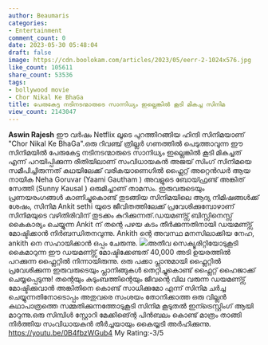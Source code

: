 ```yaml
---
author: Beaumaris
categories:
- Entertainment
comment_count: 0
date: 2023-05-30 05:48:04
draft: false
image: https://cdn.boolokam.com/articles/2023/05/eerr-2-1024x576.jpg
like_count: 105611
share_count: 53536
tags:
- bollywood movie
- Chor Nikal Ke BhaGa
title: പേരുകേട്ട നടിനടന്മാരുടെ സാന്നിധ്യം ഇല്ലെങ്കിൽ കൂടി മികച്ച സിനിമ
view_count: 2143047
---
```


**Aswin Rajesh** ഈ വർഷം Netflix ലൂടെ പുറത്തിറങ്ങിയ ഹിന്ദി സിനിമയാണ് "Chor Nikal Ke BhaGa".ഒരു റിവഞ്ച് ത്രില്ലർ ഗണത്തിൽ പെടുത്താവുന്ന ഈ സിനിമയിൽ പേരുകേട്ട നടിനടന്മാരുടെ സാനിധ്യം ഇല്ലെങ്കിൽ കൂടി മികച്ചത് എന്ന് പറയിപ്പിക്കുന്ന രീതിയിലാണ് സംവിധായകൻ അജയ് സിംഗ് സിനിമയെ സമീപിച്ചിരുന്നത് [](https://cdn.boolokam.com/articles/2023/05/qdddf.jpg)കഥയിലേക്ക് വരികയാണെഗിൽ ഫ്ലൈറ്റ് അറ്റെൻഡർ ആയ നായിക Neha Goruvar (Yaami Gautham ) അവളുടെ ബോയ്ഫ്രണ്ട്‌ അങ്കിത് സേത്തി (Sunny Kausal ) ഒരുമിച്ചാണ് താമസം. ഇരുവരുടെയും പ്രണയരംഗങ്ങൾ കാണിച്ചുകൊണ്ട് തുടങ്ങിയ സിനിമയിലെ ആദ്യ നിമിഷങ്ങൾക്ക് ശേഷം, സിനിമ Ankit sethi യുടെ ജീവിതത്തിലേക്ക് പ്രവേശിക്കുമ്പോഴാണ് സിനിമയുടെ വഴിതിരിവിന് തുടക്കം കുറിക്കുന്നത്.ഡയമണ്ട്സ് ബിസ്സിനെസ്സ് കൈകാര്യം ചെയ്യുന്ന Ankit ന് തന്റെ പഴയ കടം തീർക്കുന്നതിനായി ഡയമണ്ട്സ് മോഷ്ടിക്കാൻ നിർബന്ധിതനവുന്നു. Ankith ന്റെ അവസ്ഥ മനസിലാക്കിയ നേഹ, ankith നെ സഹായിക്കാൻ ഒപ്പം ചേരുന്നു. [![](https://cdn.boolokam.com/articles/2023/05/eerr-2-1024x576.jpg)](https://cdn.boolokam.com/articles/2023/05/eerr-2.jpg)അതീവ സെക്യൂരിറ്റിയോടുകൂടി കൈമാറുന്ന ഈ ഡയമണ്ട്സ് മോഷ്ടിക്കേണ്ടത് 40,000 അടി ഉയരത്തിൽ പറക്കുന്ന ഫ്ലൈറ്റിൽ നിന്നായിരുന്നു. ഒരു പക്കാ പ്ലാനുമായി ഫ്ലൈറ്റിൽ പ്രവേശിക്കുന്ന ഇരുവരുടെയും പ്ലാനിങ്ങുകൾ തെറ്റിച്ചുകൊണ്ട് ഫ്ലൈറ്റ് ഹൈജാക്ക് ചെയ്യപ്പെടുന്നു! തന്റെയും കുടുംബത്തിന്റെയും ജീവന്റെ വില വരുന്ന ഡയമണ്ട്സ് മോഷ്ടിക്കുവാൻ അങ്കിതിനെ കൊണ്ട് സാധിക്കുമോ എന്ന് സിനിമ ചർച്ച ചെയ്യുന്നതിനോടൊപ്പം അതുവരെ സംശയം തോനിക്കാത്ത ഒരു വില്ലൻ കഥാപാത്രത്തെ സമ്മതിക്കുന്നത്തോടുകൂടി സിനിമ കൂടുതൽ ഇന്ട്രെസ്റ്റിംഗ് ആയി മാറുന്നു.ഒരു സിമ്പിൾ സ്റ്റോറി മേക്കിങ്ന്റെ പിൻബലം കൊണ്ട് മാത്രം താങ്ങി നിർത്തിയ സംവിധായകൻ തീർച്ചയായും കൈയ്യടി അർഹിക്കുന്നു. https://youtu.be/0B4fbzWGub4 My Rating:-3/5